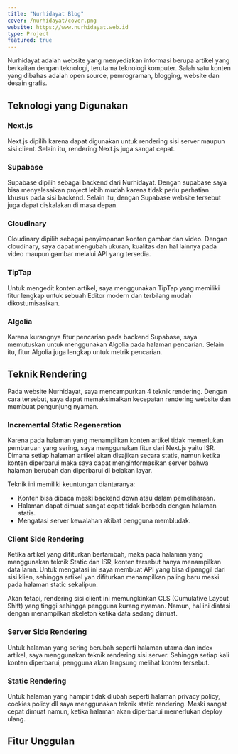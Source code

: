 ```yaml
---
title: "Nurhidayat Blog"
cover: /nurhidayat/cover.png
website: https://www.nurhidayat.web.id
type: Project
featured: true
---
```


Nurhidayat adalah website yang menyediakan informasi berupa artikel yang berkaitan dengan teknologi, terutama teknologi komputer. Salah satu konten yang dibahas adalah open source, pemrograman, blogging, website dan desain grafis.

## Teknologi yang Digunakan

### Next.js

Next.js dipilih karena dapat digunakan untuk rendering sisi server maupun sisi client. Selain itu, rendering Next.js juga sangat cepat.

### Supabase

Supabase dipilih sebagai backend dari Nurhidayat. Dengan supabase saya bisa menyelesaikan project lebih mudah karena tidak perlu perhatian khusus pada sisi backend. Selain itu, dengan Supabase website tersebut juga dapat diskalakan di masa depan.

### Cloudinary

Cloudinary dipilih sebagai penyimpanan konten gambar dan video. Dengan cloudinary, saya dapat mengubah ukuran, kualitas dan hal lainnya pada video maupun gambar melalui API yang tersedia.

### TipTap

Untuk mengedit konten artikel, saya menggunakan TipTap yang memiliki fitur lengkap untuk sebuah Editor modern dan terbilang mudah dikostumisasikan.

### Algolia

Karena kurangnya fitur pencarian pada backend Supabase, saya memutuskan untuk menggunakan Algolia pada halaman pencarian. Selain itu, fitur Algolia juga lengkap untuk metrik pencarian.

## Teknik Rendering

Pada website Nurhidayat, saya mencampurkan 4 teknik rendering. Dengan cara tersebut, saya dapat memaksimalkan kecepatan rendering website dan membuat pengunjung nyaman.

### Incremental Static Regeneration

Karena pada halaman yang menampilkan konten artikel tidak memerlukan pembaruan yang sering, saya menggunakan fitur dari Next.js yaitu ISR. Dimana setiap halaman artikel akan disajikan secara statis, namun ketika konten diperbarui maka saya dapat menginformasikan server bahwa halaman berubah dan diperbarui di belakan layar.

Teknik ini memiliki keuntungan diantaranya:

- Konten bisa dibaca meski backend down atau dalam pemeliharaan.
- Halaman dapat dimuat sangat cepat tidak berbeda dengan halaman statis.
- Mengatasi server kewalahan akibat pengguna membludak.

### Client Side Rendering

Ketika artikel yang difiturkan bertambah, maka pada halaman yang menggunakan teknik Static dan ISR, konten tersebut hanya menampilkan data lama. Untuk mengatasi ini saya membuat API yang bisa dipanggil dari sisi klien, sehingga artikel yan difiturkan menampilkan paling baru meski pada halaman static sekalipun.

Akan tetapi, rendering sisi client ini memungkinkan CLS (Cumulative Layout Shift) yang tinggi sehingga pengguna kurang nyaman. Namun, hal ini diatasi dengan menampilkan skeleton ketika data sedang dimuat.

### Server Side Rendering

Untuk halaman yang sering berubah seperti halaman utama dan index artikel, saya menggunakan teknik rendering sisi server. Sehingga setiap kali konten diperbarui, pengguna akan langsung melihat konten tersebut.

### Static Rendering

Untuk halaman yang hampir tidak diubah seperti halaman privacy policy, cookies policy dll saya menggunakan teknik static rendering. Meski sangat cepat dimuat namun, ketika halaman akan diperbarui memerlukan deploy ulang.

## Fitur Unggulan
